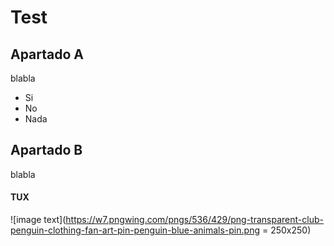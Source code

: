 # Test


## Apartado A

blabla

* Si
* No
* Nada

## Apartado B

blabla

#### TUX
![image text](https://w7.pngwing.com/pngs/536/429/png-transparent-club-penguin-clothing-fan-art-pin-penguin-blue-animals-pin.png = 250x250)
